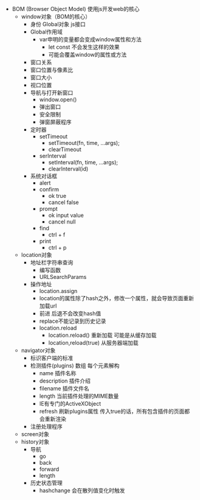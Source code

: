 + BOM (Browser Object Model) 使用js开发web的核心
    + window对象（BOM的核心）
        + 身份 Global对象 js接口
        + Global作用域
            + var申明的变量都会变成window属性和方法
                + let const 不会发生这样的效果
                + 可能会覆盖window的属性或方法
        + 窗口关系
        + 窗口位置与像素比
        + 窗口大小
        + 视口位置
        + 导航与打开新窗口
            + window.open()
            + 弹出窗口
            + 安全限制
            + 弹窗屏蔽程序
        + 定时器
            + setTimeout
                + setTimeout(fn, time, ...args);
                + clearTimeout
            + serInterval
                + setInterval(fn, time, ...args);
                + clearInterval(id)
        + 系统对话框
            + alert
            + confirm
                + ok true
                + cancel false
            + prompt
                + ok input value
                + cancel null
            + find
                + ctrl + f
            + print
                + ctrl + p
    + location对象
        + 地址栏字符串查询
            + 编写函数
            + URLSearchParams
        + 操作地址
            + location.assign
            + location的属性除了hash之外，修改一个属性，就会导致页面重新加载url
            + 前进 后退不会改变hash值
            + replace不能记录到历史记录
            + location.reload
                + location.reload() 重新加载 可能是从缓存加载
                + location,reload(true) 从服务器端加载
    + navigator对象
        + 标识客户端的标准
        + 检测插件(plugins) 数组 每个元素解构
            + name 插件名称
            + description 插件介绍
            + filename 插件文件名
            + length 当前插件处理的MIME数量
            + IE有专门的ActiveXObject
            + refresh 刷新plugins属性 传入true的话，所有包含插件的页面都会重新渲染
        + 注册处理程序
    + screen对象
    + history对象
        + 导航
            + go
            + back
            + forward
            + length
        + 历史状态管理
            + hashchange 会在散列值变化时触发

